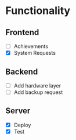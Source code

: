 # Functionality

## Frontend 
- [ ] Achievements
- [x] System Requests

## Backend
- [ ] Add hardware layer
- [ ] Add backup request

## Server
- [x] Deploy
- [x] Test 